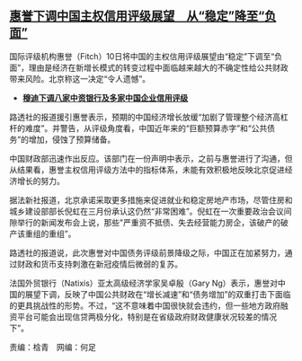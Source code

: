 <!--1712762940000-->
[惠誉下调中国主权信用评级展望　从“稳定”降至“负面”](https://www.rfa.org/mandarin/yataibaodao/jingmao/my1-04102024112701.html)
------

<p><span lang="ZH-CN">国际评级机构惠誉（</span><span>Fitch<span lang="ZH-CN">）</span>10<span lang="ZH-CN">日将中国的主权信用评级展望由“稳定”下调至“负面”，理由是经济在新增长模式的转变过程中面临越来越大的不确定性给公共财政带来风险。北京称这一决定</span>“<span lang="ZH-CN">令人遗憾</span>”<span lang="ZH-CN">。</span></span></p><ul><li><strong><a href="https://www.rfa.org/mandarin/Xinwen/1-12072023101656.html">穆迪下调八家中资银行及多家中国企业信用评级</a></strong></li></ul><p style="font-weight: 400;">路透社的报道援引惠誉表示，预期的中国经济增长放缓“<span>加剧了管理整个经济高杠杆的难度</span>”<span>。并警告，从评级角度看，中国近年来的</span>“<span>巨额预算赤字</span>”<span>和</span>“<span>公共债务</span>”<span>的增加，侵蚀了预算储备。</span></p><p style="font-weight: 400;">中国财政部迅速作出反应<span>。该部门在一份声明中表示，之前与惠誉进行了沟通，但从结果看，惠誉主权信用评级方法中的指标体系，未能有效积极地反映北京促进经济增长的努力。</span></p><p style="font-weight: 400;">据法新社报道，北京承诺采取更多措施来促进就业和稳定房地产市场，尽管住房和城乡建设部部长倪虹在三月份承认这仍然“<span>非常困难</span>”<span>。倪虹在一次重要政治会议间隙举行的新闻发布会上说，那些</span>"<span>严重资不抵债、失去经营能力房企，该破产的破产该重组的重组</span>”<span>。</span></p><p style="font-weight: 400;">路透社的报道说，此次惠誉对中国债务评级前景降级之际，中国正在加紧努力，通过财政和货币支持刺激在新冠疫情后微弱的复苏。</p><p style="font-weight: 400;"><span lang="ZH-CN">法国外贸银行（</span><span>Natixis<span lang="ZH-CN">）亚太高级经济学家吴卓殷（</span>Gary Ng<span lang="ZH-CN">）表示，惠誉对中国的展望下调，反映了中国公共财政在</span>“<span lang="ZH-CN">增长减速</span>”<span lang="ZH-CN">和</span>“<span lang="ZH-CN">债务增加”的双重打击下面临的更具挑战性的形势。不过，</span>“<span lang="ZH-CN">这不意味着中国很快就会违约，但一些地方政府融资平台可能会出现信贷两极分化，特别是在省级政府财政健康状况较差的情况下</span>”<span lang="ZH-CN">。</span></span></p><p style="font-weight: 400;">责编：梒青　网编：何足</p>
